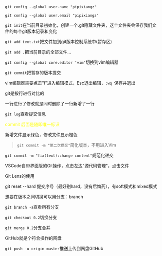 `git config --global user.name "pipixiangz"`

`git config --global user.email "pipixiangz"`

`git init`在当前目录初始化，创建一个.git隐藏文件夹，这个文件夹会保存我们文件的每个git版本记录和变化

`git add text.txt`把文件加到git版本控制系统中(暂存区)

`git add .`把当前目录的全部文件...

`git config --global core.editor 'vim'`切换到vim编辑器

`git commit`把暂存的版本提交

vim编辑器需要点击"i"进入编辑模式，Esc退出编辑，`:wq `保存并退出

git是按行进行对比的

一行进行了修改就是同时删除了一行新增了一行

`git log`查看提交信息

<div style="color:yellow">commit 后面是随即唯一标识</div>

新增文件显示绿色，修改文件显示橙色

> `git commit -m "第二次提交"`简化版本，不用进入Vim

`git commit -m "fix(text):change content"`规范化递交

VSCode自带界面版的Git操作，点击左边"源代码管理"，点击文件

Git Lens的使用

git reset --hard 提交序号（最好别hard，没有后悔药），有soft模式和mixed模式

想要在版本之间切换可以用分支：branch

`git branch -a`查看所有分支

`git checkout 0.2`切换分支

`git merge 0.2`分支合并

GitHub就是个符合操作的网盘 

`git push -u origin master`推送上传到网盘GitHub
